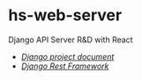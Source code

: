# hs-web-server
Django API Server R&amp;D with React
- [*Django project document*](https://docs.djangoproject.com/ko/3.1/topics/)
- [*Django Rest Framework*](https://www.django-rest-framework.org/)
